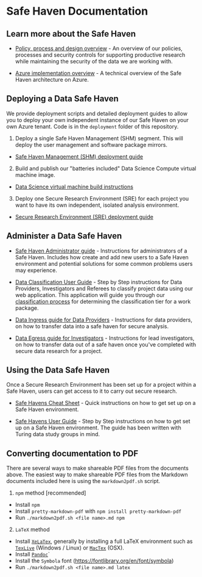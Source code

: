 # Safe Haven Documentation

## Learn more about the Safe Haven

  - [Policy, process and design overview](provider-overview.md) - An overview of our policies, processes and security controls for supporting productive research while maintaining the security of the data we are working with.

  - [Azure implementation overview](provider-azure-implementation-details.md) - A technical overview of the Safe Haven architecture on Azure.


## Deploying a Data Safe Haven

We provide deployment scripts and detailed deployment guides to allow you to deploy your own independent instance of our Safe Haven on your own Azure tenant. Code is in the `deployment` folder of this repository.

1. Deploy a single Safe Haven Management (SHM) segment. This will deploy the user management and software package mirrors.

  - [Safe Haven Management (SHM) deployment guide](deploy_shm_instructions.md)

2. Build and publish our "batteries included" Data Science Compute virtual machine image.

  - [Data Science virtual machine build instructions](build_dsvm_image_instructions.md)

3. Deploy one Secure Research Environment (SRE) for each project you want to have its own independent, isolated analysis environment.

  - [Secure Research Environment (SRE) deployment guide](deploy_sre_instructions.md)


## Administer a Data Safe Haven

  - [Safe Haven Administrator guide](safe_haven_administrator_guide.md) - Instructions for administrators of a Safe Haven. Includes how create and add new users to a Safe Haven environment and potential solutions for some common problems users may experience.

  - [Data Classification User Guide](safe_haven_data_classification_guide.md) - Step by Step instructions for Data Providers, Investigators and Referees to classify project data using our web application. This application will guide you through our [classification process](tiersflowchart.pdf) for determining the classification tier for a work package.

  - [Data Ingress guide for Data Providers](provider-data-ingress.md) - Instructions for data providers, on how to transfer data into a safe haven for secure analysis.

  - [Data Egress guide for Investigators](investigator-data-egress.md) - Instructions for lead investigators, on how to transfer data out of a safe haven once you've completed with secure data research for a project.


## Using the Data Safe Haven

Once a Secure Research Environment has been set up for a project within a Safe Haven, users can get access to it to carry out secure research.

  - [Safe Havens Cheat Sheet](safe-haven-user-cheat-sheet.md) - Quick instructions on how to get set up on a Safe Haven environment.

  - [Safe Havens User Guide](safe_haven_user_guide.md) - Step by Step instructions on how to get set up on a Safe Haven environment. The guide has been written with Turing data study groups in mind.


## Converting documentation to PDF

There are several ways to make shareable PDF files from the documents above.
The easiest way to make shareable PDF files from the Markdown documents included here is using the `markdown2pdf.sh` script.

1. `npm` method [recommended]
- Install `npm`
- Install `pretty-markdown-pdf` with `npm install pretty-markdown-pdf`
- Run `./markdown2pdf.sh <file name>.md npm`

2. `LaTeX` method
- Install [`XeLaTex`](http://xetex.sourceforge.net/), generally by installing a full LaTeX environment such as [`TexLive`](http://www.tug.org/texlive/) (Windows / Linux) or [`MacTex`](http://www.tug.org/mactex/) (OSX).
- Install [`Pandoc`](https://pandoc.org/installing.html)`
- Install the `Symbola` font (https://fontlibrary.org/en/font/symbola)
- Run `./markdown2pdf.sh <file name>.md latex`
